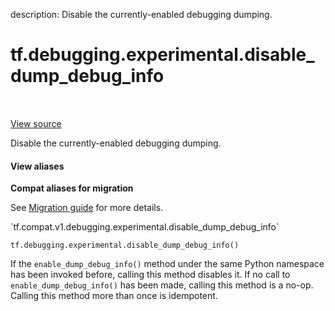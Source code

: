 description: Disable the currently-enabled debugging dumping.

<div itemscope itemtype="http://developers.google.com/ReferenceObject">
<meta itemprop="name" content="tf.debugging.experimental.disable_dump_debug_info" />
<meta itemprop="path" content="Stable" />
</div>

# tf.debugging.experimental.disable_dump_debug_info

<!-- Insert buttons and diff -->

<table class="tfo-notebook-buttons tfo-api nocontent" align="left">

</table>

<a target="_blank" href="/code/stable/tensorflow/python/debug/lib/dumping_callback.py">View source</a>



Disable the currently-enabled debugging dumping.

<section class="expandable">
  <h4 class="showalways">View aliases</h4>
  <p>
<b>Compat aliases for migration</b>
<p>See
<a href="https://www.tensorflow.org/guide/migrate">Migration guide</a> for
more details.</p>
<p>`tf.compat.v1.debugging.experimental.disable_dump_debug_info`</p>
</p>
</section>

<pre class="devsite-click-to-copy prettyprint lang-py tfo-signature-link">
<code>tf.debugging.experimental.disable_dump_debug_info()
</code></pre>



<!-- Placeholder for "Used in" -->

If the `enable_dump_debug_info()` method under the same Python namespace
has been invoked before, calling this method disables it. If no call to
`enable_dump_debug_info()` has been made, calling this method is a no-op.
Calling this method more than once is idempotent.